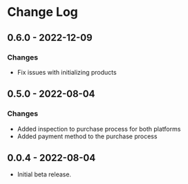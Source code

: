 
# Change Log

## 0.6.0 - 2022-12-09
### Changes
* Fix issues with initializing products

## 0.5.0 - 2022-08-04
### Changes
* Added inspection to purchase process for both platforms
* Added payment method to the purchase process


## 0.0.4 -  2022-08-04

* Initial beta release.